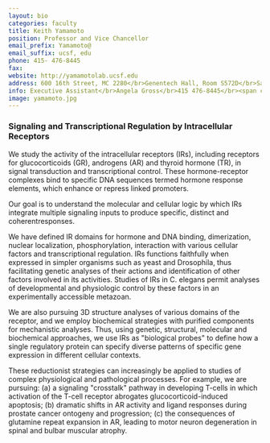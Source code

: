 ```yaml
---
layout: bio
categories: faculty
title: Keith Yamamoto
position: Professor and Vice Chancellor
email_prefix: Yamamoto@
email_suffix: ucsf, edu
phone: 415-	476-8445
fax:
website: http://yamamotolab.ucsf.edu
address: 600 16th Street, MC 2280</br>Genentech Hall, Room S572D</br>San Francisco, CA  94143</br>
info: Executive Assistant</br>Angela Gross</br>415 476-8445</br><span class="e">angela.gross / ucsf, edu</span>
image: yamamoto.jpg
---
```


### Signaling and Transcriptional Regulation by Intracellular Receptors

We study the activity of the intracellular receptors (IRs), including receptors for glucocorticoids (GR), androgens (AR) and thyroid hormone (TR), in signal transduction and transcriptional control. These hormone-receptor complexes bind to specific DNA sequences termed hormone response elements, which enhance or repress linked promoters.

Our goal is to understand the molecular and cellular logic by which IRs integrate multiple signaling inputs to produce specific, distinct and coherentresponses.

We have defined IR domains for hormone and DNA binding, dimerization, nuclear localization, phosphorylation, interaction with various cellular factors and transcriptional regulation. IRs functions faithfully when expressed in simpler organisms such as yeast and Drosophila, thus facilitating genetic analyses of their actions and identification of other factors involved in its activities. Studies of IRs in C. elegans permit analyses of developmental and physiologic control by these factors in an experimentally accessible metazoan.

We are also pursuing 3D structure analyses of various domains of the receptor, and we employ biochemical strategies with purified components for mechanistic analyses. Thus, using genetic, structural, molecular and biochemical approaches, we use IRs as "biological probes" to define how a single regulatory protein can specify diverse patterns of specific gene expression in different cellular contexts.

These reductionist strategies can increasingly be applied to studies of complex physiological and pathological processes. For example, we are pursuing: (a) a signaling "crosstalk" pathway in developing T-cells in which activation of the T-cell receptor abrogates glucocorticoid-induced apoptosis; (b) dramatic shifts in AR activity and ligand responses during prostate cancer ontogeny and progression; (c) the consequences of glutamine repeat expansion in AR, leading to motor neuron degeneration in spinal and bulbar muscular atrophy.
